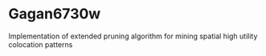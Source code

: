 # Gagan6730w
Implementation of extended pruning algorithm for mining spatial high utility colocation patterns
